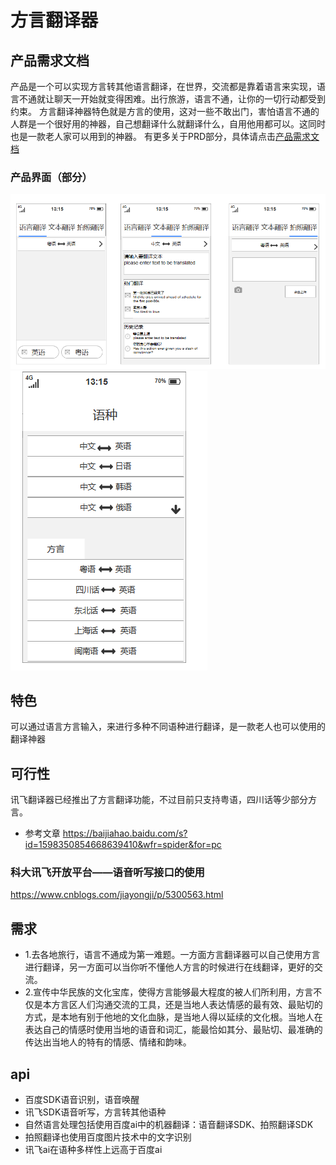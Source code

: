 # 方言翻译器
## 产品需求文档
产品是一个可以实现方言转其他语言翻译，在世界，交流都是靠着语言来实现，语言不通就让聊天一开始就变得困难。出行旅游，语言不通，让你的一切行动都受到约束。
方言翻译神器特色就是方言的使用，这对一些不敢出门，害怕语言不通的人群是一个很好用的神器，自己想翻译什么就翻译什么，自用他用都可以。这同时也是一款老人家可以用到的神器。
 有更多关于PRD部分，具体请点击[产品需求文档](/PRD.md) 
### 产品界面（部分）
![img](img/首页.png)
![img](img/语种.png)

## 特色
可以通过语言方言输入，来进行多种不同语种进行翻译，是一款老人也可以使用的翻译神器

## 可行性
讯飞翻译器已经推出了方言翻译功能，不过目前只支持粤语，四川话等少部分方言。
- 参考文章
https://baijiahao.baidu.com/s?id=1598350854668639410&wfr=spider&for=pc

### 科大讯飞开放平台——语音听写接口的使用
https://www.cnblogs.com/jiayongji/p/5300563.html
## 需求
-  1.去各地旅行，语言不通成为第一难题。一方面方言翻译器可以自己使用方言进行翻译，另一方面可以当你听不懂他人方言的时候进行在线翻译，更好的交流。
-  2.宣传中华民族的文化宝库，使得方言能够最大程度的被人们所利用，方言不仅是本方言区人们沟通交流的工具，还是当地人表达情感的最有效、最贴切的方式，是本地有别于他地的文化血脉，是当地人得以延续的文化根。当地人在表达自己的情感时使用当地的语音和词汇，能最恰如其分、最贴切、最准确的传达出当地人的特有的情感、情绪和韵味。
## api
- 百度SDK语音识别，语音唤醒
- 讯飞SDK语音听写，方言转其他语种
- 自然语言处理包括使用百度ai中的机器翻译：语音翻译SDK、拍照翻译SDK
- 拍照翻译也使用百度图片技术中的文字识别
- 讯飞ai在语种多样性上远高于百度ai

